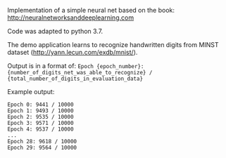 Implementation of a simple neural net based on the book:
http://neuralnetworksanddeeplearning.com

Code was adapted to python 3.7.

The demo application learns to recognize handwritten digits from MINST dataset (http://yann.lecun.com/exdb/mnist/).

Output is in a format of:
```Epoch {epoch_number}: {number_of_digits_net_was_able_to_recognize} / {total_number_of_digits_in_evaluation_data}```

Example output:

```
Epoch 0: 9441 / 10000
Epoch 1: 9493 / 10000
Epoch 2: 9535 / 10000
Epoch 3: 9571 / 10000
Epoch 4: 9537 / 10000
...
Epoch 28: 9618 / 10000
Epoch 29: 9564 / 10000
```